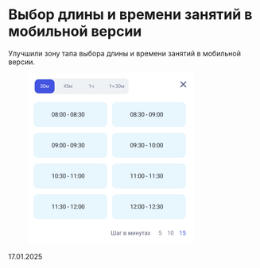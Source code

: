 # Выбор длины и времени занятий в мобильной версии

Улучшили зону тапа выбора длины и времени занятий в мобильной версии.

<figure><img src="../../.gitbook/assets/image (17).png" alt=""><figcaption></figcaption></figure>

17.01.2025
